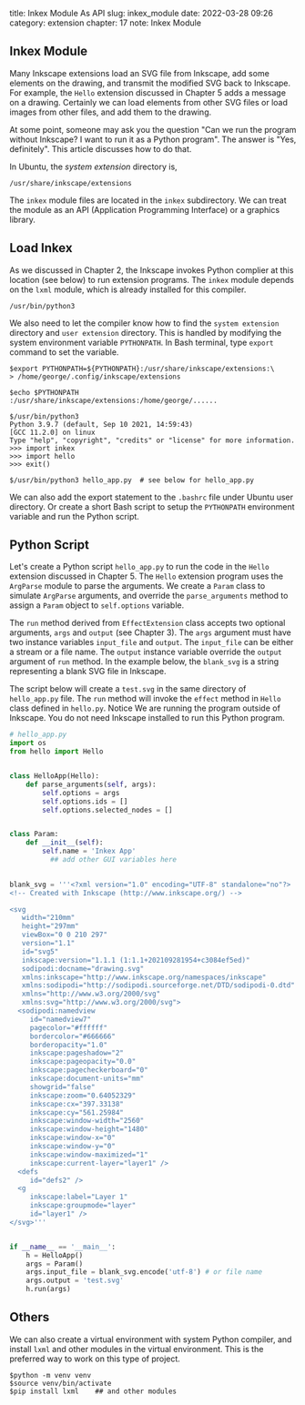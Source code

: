 title: Inkex Module As API
slug: inkex_module
date: 2022-03-28 09:26
category: extension
chapter: 17
note: Inkex Module

## Inkex Module

Many Inkscape extensions load an SVG file from Inkscape, add some elements 
on the drawing, and transmit the modified SVG back to Inkscape. For example, 
the `Hello` extension discussed in Chapter 5 adds a message on a drawing. 
Certainly we can load elements from other SVG files or load images from 
other files, and add them to the drawing. 

At some point, someone may ask you the question "Can we run the program without 
Inkscape? I want to run it as a Python program". The answer is "Yes, 
definitely".  This article discusses how to do that. 

In Ubuntu, the *system extension* directory is,

```
/usr/share/inkscape/extensions
```

The `inkex` module files are located in the `inkex` subdirectory. We can treat 
the module as an API (Application Programming Interface) or a graphics library. 

## Load Inkex

As we discussed in Chapter 2, the Inkscape invokes Python complier at this 
location (see below) to run extension programs. The `inkex` module depends on the `lxml` 
module, which is already installed for this compiler. 

```
/usr/bin/python3
```

We also need to let the compiler know how to find the `system extension` directory and 
`user extension` directory. This is handled by modifying the system environment 
variable `PYTHONPATH`. In Bash terminal, type `export` command to set the variable. 

```
$export PYTHONPATH=${PYTHONPATH}:/usr/share/inkscape/extensions:\
> /home/george/.config/inkscape/extensions  

$echo $PYTHONPATH
:/usr/share/inkscape/extensions:/home/george/......

$/usr/bin/python3
Python 3.9.7 (default, Sep 10 2021, 14:59:43) 
[GCC 11.2.0] on linux
Type "help", "copyright", "credits" or "license" for more information.
>>> import inkex
>>> import hello
>>> exit()

$/usr/bin/python3 hello_app.py  # see below for hello_app.py
```

We can also add the export statement to the `.bashrc` file under 
Ubuntu user directory. Or create a short Bash script to setup the `PYTHONPATH`
environment variable and run the Python script. 

## Python Script

Let's create a Python script `hello_app.py` to run the code in the `Hello` extension 
discussed in Chapter 5. The `Hello` extension program uses the `ArgParse` module 
to parse the arguments.  We create a `Param` class to simulate `ArgParse` 
arguments, and override the `parse_arguments` method to assign a `Param` object 
to `self.options` variable. 

The `run` method derived from `EffectExtension` class accepts two optional 
arguments, `args` and `output` (see Chapter 3).  The `args` argument must have 
two instance variables `input_file` and `output`.  The `input_file` can be either 
a stream or a file name. The `output` instance variable override the `output` 
argument of `run` method. In the example below, the `blank_svg` is a string 
representing a blank SVG file in Inkscape. 

The script below will create a `test.svg` in the same 
directory of `hello_app.py` file. The `run` method will invoke the `effect` 
method in `Hello` class defined in `hello.py`. Notice We are running the program 
outside of Inkscape. You do not need Inkscape installed to run 
this Python program.  

```py
# hello_app.py
import os
from hello import Hello


class HelloApp(Hello):
    def parse_arguments(self, args):
        self.options = args
        self.options.ids = []
        self.options.selected_nodes = []


class Param:
    def __init__(self):
        self.name = 'Inkex App'
	      ## add other GUI variables here
        

blank_svg = '''<?xml version="1.0" encoding="UTF-8" standalone="no"?>
<!-- Created with Inkscape (http://www.inkscape.org/) -->

<svg
   width="210mm"
   height="297mm"
   viewBox="0 0 210 297"
   version="1.1"
   id="svg5"
   inkscape:version="1.1.1 (1:1.1+202109281954+c3084ef5ed)"
   sodipodi:docname="drawing.svg"
   xmlns:inkscape="http://www.inkscape.org/namespaces/inkscape"
   xmlns:sodipodi="http://sodipodi.sourceforge.net/DTD/sodipodi-0.dtd"
   xmlns="http://www.w3.org/2000/svg"
   xmlns:svg="http://www.w3.org/2000/svg">
  <sodipodi:namedview
     id="namedview7"
     pagecolor="#ffffff"
     bordercolor="#666666"
     borderopacity="1.0"
     inkscape:pageshadow="2"
     inkscape:pageopacity="0.0"
     inkscape:pagecheckerboard="0"
     inkscape:document-units="mm"
     showgrid="false"
     inkscape:zoom="0.64052329"
     inkscape:cx="397.33138"
     inkscape:cy="561.25984"
     inkscape:window-width="2560"
     inkscape:window-height="1480"
     inkscape:window-x="0"
     inkscape:window-y="0"
     inkscape:window-maximized="1"
     inkscape:current-layer="layer1" />
  <defs
     id="defs2" />
  <g
     inkscape:label="Layer 1"
     inkscape:groupmode="layer"
     id="layer1" />
</svg>'''


if __name__ == '__main__':
    h = HelloApp()
    args = Param()
    args.input_file = blank_svg.encode('utf-8') # or file name
    args.output = 'test.svg'
    h.run(args)
```

## Others 

We can also create a virtual environment with system Python compiler, 
and install `lxml` and other modules in the virtual environment.  This is 
the preferred way to work on this type of project.   

```
$python -m venv venv
$source venv/bin/activate
$pip install lxml    ## and other modules
```
